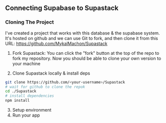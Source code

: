 ## Connecting Supabase to Supastack

### Cloning The Project

I've created a project that works with this database & the supabase system. It's hosted on github and we can use Git to fork, and then clone it from this URL: https://github.com/MykalMachon/Supastack

1. Fork Supastack: You can click the "fork" button at the top of the repo to fork my repository. Now you should be able to clone your own version to your machine

2. Clone Supastack locally & install deps

```bash
git clone https://github.com/<your-username>/Supastack
# wait for github to clone the repok
cd ./Supastack
# install dependencies
npm install

```

3. Setup environment
4. Run your app
